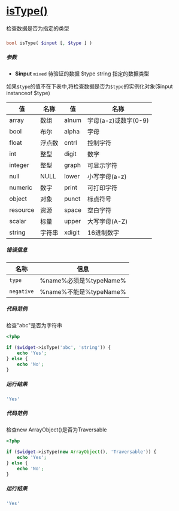 [isType()](http://twinh.github.com/widget/api/isType)
=====================================================

检查数据是否为指定的类型

### 
```php
bool isType( $input [, $type ] )
```

##### 参数
* **$input** `mixed` 待验证的数据
$type string 指定的数据类型


如果`$type`的值不在下表中,将检查数据是否为`$type`的实例化对象($input instanceof $type)

| **值**   | **名称**             | **值**   | **名称**             |
|----------|----------------------|----------|----------------------|
| array    | 数组                 | alnum    | 字母(a-z)或数字(0-9) |
| bool     | 布尔                 | alpha    | 字母                 |
| float    | 浮点数               | cntrl    | 控制字符             |
| int      | 整型                 | digit    | 数字                 |
| integer  | 整型                 | graph    | 可显示字符           |
| null     | NULL                 | lower    | 小写字母(a-z)        |
| numeric  | 数字                 | print    | 可打印字符           |
| object   | 对象                 | punct    | 标点符号             |
| resource | 资源                 | space    | 空白字符             |
| scalar   | 标量                 | upper    | 大写字母(A-Z)        |
| string   | 字符串               | xdigit   | 16进制数字           |

##### 错误信息
| **名称**              | **信息**                                                       | 
|-----------------------|----------------------------------------------------------------|
| `type`                | %name%必须是%typeName%                                         |
| `negative`            | %name%不能是%typeName%                                         |


##### 代码范例
检查"abc"是否为字符串
```php
<?php
 
if ($widget->isType('abc', 'string')) {
    echo 'Yes';
} else {
    echo 'No';
}
```
##### 运行结果
```php
'Yes'
```
##### 代码范例
检查new ArrayObject()是否为Traversable
```php
<?php
 
if ($widget->isType(new ArrayObject(), 'Traversable')) {
    echo 'Yes';
} else {
    echo 'No';
}
```
##### 运行结果
```php
'Yes'
```
